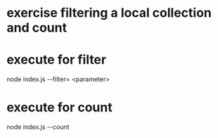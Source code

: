 # exercise filtering a local collection and count

# execute for filter

node index.js --filter= \<parameter>

# execute for count

node index.js --count
